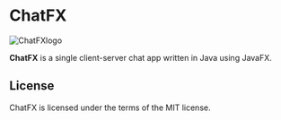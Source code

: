 # ChatFX

![**ChatFXlogo**](https://i.imgur.com/qnGdeUR.png)

**ChatFX** is a single client-server chat app written in Java using JavaFX.

## License

ChatFX is licensed under the terms of the MIT license.